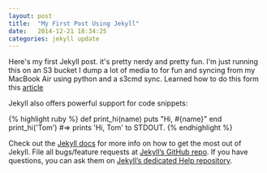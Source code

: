 ```yaml
---
layout: post
title:  "My First Post Using Jekyll"
date:   2014-12-21 18:34:25
categories: jekyll update
---
```


Here's my first Jekyll post. it's pretty nerdy and pretty fun. I'm just running this on an S3 bucket I dump a lot of media to for fun and syncing from my MacBook Air using python and a s3cmd sync. Learned how to do this form this [article](http://statiq.io/blog/2013/12/11/how-to-install-jekyll-and-run/)

Jekyll also offers powerful support for code snippets:

{% highlight ruby %}
def print_hi(name)
  puts "Hi, #{name}"
end
print_hi('Tom')
#=> prints 'Hi, Tom' to STDOUT.
{% endhighlight %}

Check out the [Jekyll docs][jekyll] for more info on how to get the most out of Jekyll. File all bugs/feature requests at [Jekyll’s GitHub repo][jekyll-gh]. If you have questions, you can ask them on [Jekyll’s dedicated Help repository][jekyll-help].

[jekyll]:      http://jekyllrb.com
[jekyll-gh]:   https://github.com/jekyll/jekyll
[jekyll-help]: https://github.com/jekyll/jekyll-help
